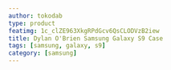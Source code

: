 ```yaml
---
author: tokodab
type: product
featimg: 1c_clZE963XkgRPdGcv6QsCLODVzB2iew
title: Dylan O'Brien Samsung Galaxy S9 Case
tags: [samsung, galaxy, s9]
category: [samsung]
---
```

